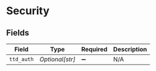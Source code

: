 # Security


## Fields

| Field              | Type               | Required           | Description        |
| ------------------ | ------------------ | ------------------ | ------------------ |
| `ttd_auth`         | *Optional[str]*    | :heavy_minus_sign: | N/A                |